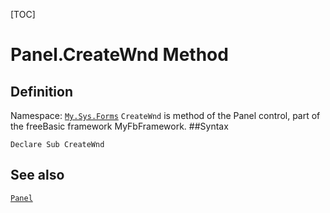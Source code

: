 [TOC]
# Panel.CreateWnd Method

## Definition
Namespace: [`My.Sys.Forms`](My.Sys.Forms.md)
`CreateWnd` is method of the Panel control, part of the freeBasic framework MyFbFramework.
##Syntax
```freeBasic
Declare Sub CreateWnd
```

## See also
[`Panel`](Panel.md)
